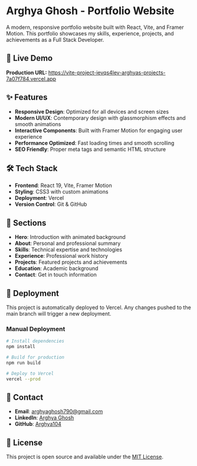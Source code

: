# Arghya Ghosh - Portfolio Website

A modern, responsive portfolio website built with React, Vite, and Framer Motion. This portfolio showcases my skills, experience, projects, and achievements as a Full Stack Developer.

## 🚀 Live Demo

**Production URL:** https://vite-project-ievqs4lev-arghyas-projects-7a07f784.vercel.app

## ✨ Features

- **Responsive Design**: Optimized for all devices and screen sizes
- **Modern UI/UX**: Contemporary design with glassmorphism effects and smooth animations
- **Interactive Components**: Built with Framer Motion for engaging user experience
- **Performance Optimized**: Fast loading times and smooth scrolling
- **SEO Friendly**: Proper meta tags and semantic HTML structure

## 🛠️ Tech Stack

- **Frontend**: React 19, Vite, Framer Motion
- **Styling**: CSS3 with custom animations
- **Deployment**: Vercel
- **Version Control**: Git & GitHub

## 📱 Sections

- **Hero**: Introduction with animated background
- **About**: Personal and professional summary
- **Skills**: Technical expertise and technologies
- **Experience**: Professional work history
- **Projects**: Featured projects and achievements
- **Education**: Academic background
- **Contact**: Get in touch information

## 🚀 Deployment

This project is automatically deployed to Vercel. Any changes pushed to the main branch will trigger a new deployment.

### Manual Deployment

```bash
# Install dependencies
npm install

# Build for production
npm run build

# Deploy to Vercel
vercel --prod
```

## 📧 Contact

- **Email**: arghyaghosh790@gmail.com
- **LinkedIn**: [Arghya Ghosh](https://linkedin.com/in/arghyaa-ghosh-48a046209)
- **GitHub**: [Arghya104](https://github.com/Arghya104)

## 📄 License

This project is open source and available under the [MIT License](LICENSE).